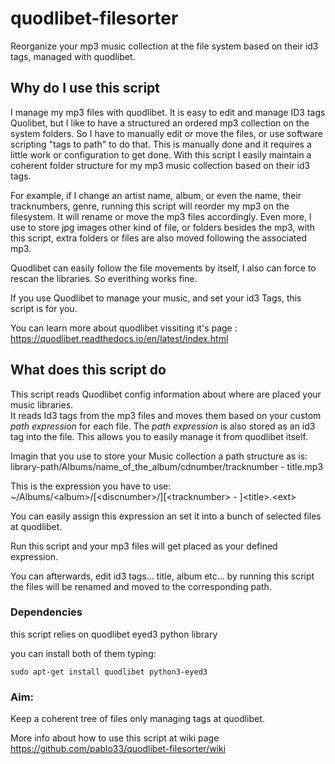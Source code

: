# quodlibet-filesorter
Reorganize your mp3 music collection at the file system based on their id3 tags, managed with quodlibet.  

## Why do I use this script
I manage my mp3 files with quodlibet. It is easy to edit and manage ID3 tags Quolibet, but I like to have a structured an ordered mp3 collection on the system folders. So I have to manually edit or move the files, or use software scripting "tags to path" to do that. This is manually done and it requires a little work or configuration to get done. With this script I easily maintain a coherent folder structure for my mp3 music collection based on their id3 tags.  

For example, if I change an artist name, album, or even the name, their tracknumbers, genre, running this script will reorder my mp3 on the filesystem. It will rename or move the mp3 files accordingly. Even more, I use to store jpg images other kind of file, or folders besides the mp3, with this script, extra folders or files are also moved following the associated mp3.  

Quodlibet can easily follow the file movements by itself, I also can force to rescan the libraries. So everithing works fine.  

If you use Quodlibet to manage your music, and set your id3 Tags, this script is for you.  

You can learn more about quodlibet vissiting it's page : <https://quodlibet.readthedocs.io/en/latest/index.html>  

## What does this script do
This script reads Quodlibet config information about where are placed your music libraries.  
It reads Id3 tags from the mp3 files and moves them based on your custom _path expression_ for each file. The _path expression_ is also stored as an id3 tag into the file. This allows you to easily manage it from quodlibet itself.  

Imagin that you use to store your Music collection a path structure as is: library-path/Albums/name_of_the_album/cdnumber/tracknumber - title.mp3  

This is the expression you have to use: ~/Albums/<album\>/[<discnumber\>/][<tracknumber\> - ]<title\>.<ext\>  

You can easily assign this expression an set it into a bunch of selected files at quodlibet.  

Run this script and your mp3 files will get placed as your defined expression.  

You can afterwards, edit id3 tags... title, album etc...  by running this script the files will be renamed and moved to the corresponding path.  

### Dependencies
this script relies on quodlibet
eyed3 python library

you can install both of them typing:

    sudo apt-get install quodlibet python3-eyed3

### Aim:
Keep a coherent tree of files only managing tags at quodlibet.  

More info about how to use this script at wiki page <https://github.com/pablo33/quodlibet-filesorter/wiki>  
